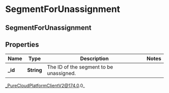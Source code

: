 # SegmentForUnassignment

## SegmentForUnassignment

## Properties

|Name | Type | Description | Notes|
|------------ | ------------- | ------------- | -------------|
| **_id** | **String** | The ID of the segment to be unassigned. | |



_PureCloudPlatformClientV2@174.0.0_
